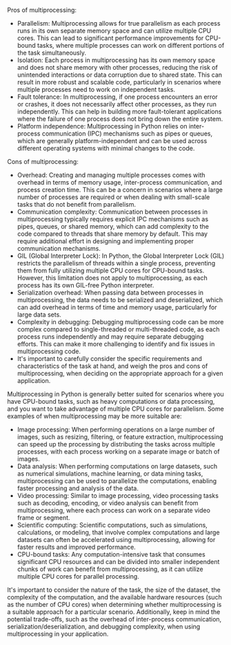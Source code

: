 Pros of multiprocessing:
- Parallelism: Multiprocessing allows for true parallelism as each process runs in its own separate memory space and can utilize multiple CPU cores. This can lead to significant performance improvements for CPU-bound tasks, where multiple processes can work on different portions of the task simultaneously.
- Isolation: Each process in multiprocessing has its own memory space and does not share memory with other processes, reducing the risk of unintended interactions or data corruption due to shared state. This can result in more robust and scalable code, particularly in scenarios where multiple processes need to work on independent tasks.
- Fault tolerance: In multiprocessing, if one process encounters an error or crashes, it does not necessarily affect other processes, as they run independently. This can help in building more fault-tolerant applications where the failure of one process does not bring down the entire system.
- Platform independence: Multiprocessing in Python relies on inter-process communication (IPC) mechanisms such as pipes or queues, which are generally platform-independent and can be used across different operating systems with minimal changes to the code.

Cons of multiprocessing:
- Overhead: Creating and managing multiple processes comes with overhead in terms of memory usage, inter-process communication, and process creation time. This can be a concern in scenarios where a large number of processes are required or when dealing with small-scale tasks that do not benefit from parallelism.
- Communication complexity: Communication between processes in multiprocessing typically requires explicit IPC mechanisms such as pipes, queues, or shared memory, which can add complexity to the code compared to threads that share memory by default. This may require additional effort in designing and implementing proper communication mechanisms.
- GIL (Global Interpreter Lock): In Python, the Global Interpreter Lock (GIL) restricts the parallelism of threads within a single process, preventing them from fully utilizing multiple CPU cores for CPU-bound tasks. However, this limitation does not apply to multiprocessing, as each process has its own GIL-free Python interpreter.
- Serialization overhead: When passing data between processes in multiprocessing, the data needs to be serialized and deserialized, which can add overhead in terms of time and memory usage, particularly for large data sets.
- Complexity in debugging: Debugging multiprocessing code can be more complex compared to single-threaded or multi-threaded code, as each process runs independently and may require separate debugging efforts. This can make it more challenging to identify and fix issues in multiprocessing code.
- It's important to carefully consider the specific requirements and characteristics of the task at hand, and weigh the pros and cons of multiprocessing, when deciding on the appropriate approach for a given application.

Multiprocessing in Python is generally better suited for scenarios where you have CPU-bound tasks, such as heavy computations or data processing, and you want to take advantage of multiple CPU cores for parallelism. Some examples of when multiprocessing may be more suitable are:
- Image processing: When performing operations on a large number of images, such as resizing, filtering, or feature extraction, multiprocessing can speed up the processing by distributing the tasks across multiple processes, with each process working on a separate image or batch of images.
- Data analysis: When performing computations on large datasets, such as numerical simulations, machine learning, or data mining tasks, multiprocessing can be used to parallelize the computations, enabling faster processing and analysis of the data.
- Video processing: Similar to image processing, video processing tasks such as decoding, encoding, or video analysis can benefit from multiprocessing, where each process can work on a separate video frame or segment.
- Scientific computing: Scientific computations, such as simulations, calculations, or modeling, that involve complex computations and large datasets can often be accelerated using multiprocessing, allowing for faster results and improved performance.
- CPU-bound tasks: Any computation-intensive task that consumes significant CPU resources and can be divided into smaller independent chunks of work can benefit from multiprocessing, as it can utilize multiple CPU cores for parallel processing.

It's important to consider the nature of the task, the size of the dataset, the complexity of the computation, and the available hardware resources (such as the number of CPU cores) when determining whether multiprocessing is a suitable approach for a particular scenario. Additionally, keep in mind the potential trade-offs, such as the overhead of inter-process communication, serialization/deserialization, and debugging complexity, when using multiprocessing in your application.
